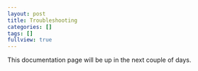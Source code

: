 ```yaml
---
layout: post
title: Troubleshooting
categories: []
tags: []
fullview: true
---
```


This documentation page will be up in the next couple of days.